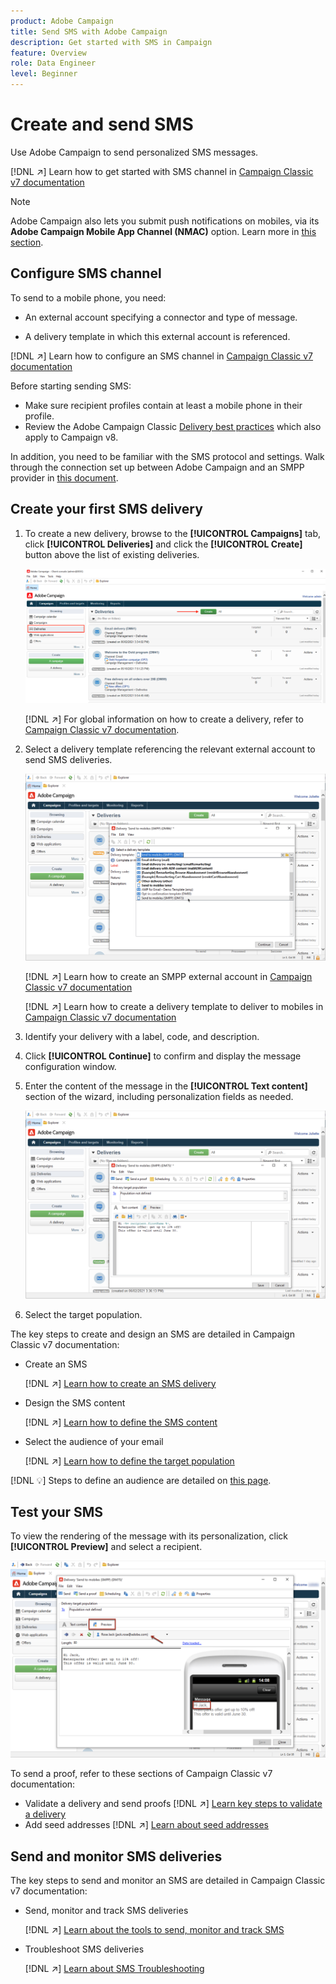 ```yaml
---
product: Adobe Campaign
title: Send SMS with Adobe Campaign
description: Get started with SMS in Campaign
feature: Overview
role: Data Engineer
level: Beginner
---
```

# Create and send SMS

Use Adobe Campaign to send personalized SMS messages.

[!DNL :arrow_upper_right:] Learn how to get started with SMS channel in [Campaign Classic v7 documentation](https://experienceleague.adobe.com/docs/campaign-classic/using/sending-messages/sending-messages-on-mobiles/sms-channel.html)

>[!NOTE]
>
>Adobe Campaign also lets you submit push notifications on mobiles, via its **Adobe Campaign Mobile App Channel (NMAC)** option. Learn more in [this section](push.md).

## Configure SMS channel

To send to a mobile phone, you need:

* An external account specifying a connector and type of message.

* A delivery template in which this external account is referenced.

[!DNL :arrow_upper_right:]  Learn how to configure an SMS channel in [Campaign Classic v7 documentation](https://experienceleague.adobe.com/docs/campaign-classic/using/sending-messages/sending-messages-on-mobiles/sms-set-up.html?lang=en#sending-messages)

Before starting sending SMS:

* Make sure recipient profiles contain at least a mobile phone in their profile.
* Review the Adobe Campaign Classic [Delivery best practices](https://experienceleague.adobe.com/docs/campaign-classic/using/sending-messages/key-steps-when-creating-a-delivery/delivery-bestpractices/delivery-best-practices.html?lang=en#sending-messages) which also apply to Campaign v8.

In addition, you need to be familiar with the SMS protocol and settings. Walk through the connection set up between Adobe Campaign and an SMPP provider in [this document](https://experienceleague.adobe.com/docs/campaign-classic/using/sending-messages/sending-messages-on-mobiles/sms-protocol.html?lang=en#sending-messages).

## Create your first SMS delivery

1. To create a new delivery, browse to the **[!UICONTROL Campaigns]** tab, click **[!UICONTROL Deliveries]** and click the **[!UICONTROL Create]** button above the list of existing deliveries.

   ![](assets/delivery_step_1.png)

   [!DNL :arrow_upper_right:] For global information on how to create a delivery, refer to [Campaign Classic v7 documentation](https://experienceleague.adobe.com/docs/campaign-classic/using/sending-messages/key-steps-when-creating-a-delivery/steps-about-delivery-creation-steps.html?lang=en#sending-messages).

1. Select a delivery template referencing the relevant external account to send SMS deliveries.

   ![](assets/sms-template-list.png)
    
    [!DNL :arrow_upper_right:] Learn how to create an SMPP external account in [Campaign Classic v7 documentation](https://experienceleague.corp.adobe.com/docs/campaign-classic/using/sending-messages/sending-messages-on-mobiles/sms-set-up.html?lang=en#creating-an-smpp-external-account)

    [!DNL :arrow_upper_right:] Learn how to create a delivery template to deliver to mobiles in [Campaign Classic v7 documentation](https://experienceleague.corp.adobe.com/docs/campaign-classic/using/sending-messages/sending-messages-on-mobiles/sms-set-up.html?lang=en#changing-the-delivery-template)

1. Identify your delivery with a label, code, and description.

1. Click **[!UICONTROL Continue]** to confirm and display the message configuration window.

1. Enter the content of the message in the **[!UICONTROL Text content]** section of the wizard, including personalization fields as needed.

   ![](assets/sms-content.png)

1. Select the target population.

The key steps to create and design an SMS are detailed in Campaign Classic v7 documentation:

* Create an SMS

    [!DNL :arrow_upper_right:] [Learn how to create an SMS delivery](https://experienceleague.adobe.com/docs/campaign-classic/using/sending-messages/sending-messages-on-mobiles/sms-create.html?lang=en#sending-messages)

* Design the SMS content

    [!DNL :arrow_upper_right:] [Learn how to define the SMS content](https://experienceleague.adobe.com/docs/campaign-classic/using/sending-messages/sending-messages-on-mobiles/sms-create.html?lang=en#defining-the-sms-content)

* Select the audience of your email

   [!DNL :arrow_upper_right:] [Learn how to define the target population](https://experienceleague.adobe.com/docs/campaign-classic/using/sending-messages/key-steps-when-creating-a-delivery/steps-defining-the-target-population.html)

[!DNL :bulb:] Steps to define an audience are detailed on [this page](../start/audiences.md).

## Test your SMS

To view the rendering of the message with its personalization, click **[!UICONTROL Preview]** and select a recipient.

   ![](assets/sms-preview.png)

To send a proof, refer to these sections of Campaign Classic v7 documentation:

* Validate a delivery and send proofs
   [!DNL :arrow_upper_right:] [Learn key steps to validate a delivery](https://experienceleague.adobe.com/docs/campaign-classic/using/sending-messages/key-steps-when-creating-a-delivery/steps-validating-the-delivery.html)
* Add seed addresses
    [!DNL :arrow_upper_right:] [Learn about seed addresses](https://experienceleague.adobe.com/docs/campaign-classic/using/sending-messages/using-seed-addresses/about-seed-addresses.html)

## Send and monitor SMS deliveries

The key steps to send and monitor an SMS are detailed in Campaign Classic v7 documentation:

* Send, monitor and track SMS deliveries
    
    [!DNL :arrow_upper_right:] [Learn about the tools to send, monitor and track SMS](https://experienceleague.adobe.com/docs/campaign-classic/using/sending-messages/sending-messages-on-mobiles/sms-send.html?lang=en#sending-messages)
* Troubleshoot SMS deliveries
    
    [!DNL :arrow_upper_right:] [Learn about SMS Troubleshooting](https://experienceleague.adobe.com/docs/campaign-classic/using/sending-messages/sending-messages-on-mobiles/troubleshooting-sms.html?lang=en#sending-messages)
